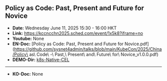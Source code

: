 
## Policy as Code: Past, Present and Future for Novice
- **Date:** Wednesday June 11, 2025 15:30 - 16:00 HKT
- **Link:** https://kccncchn2025.sched.com/event/1x5k8?iframe=no
- **Youtube:** None 
- **EN-Doc:** [Policy as Code: Past, Present and Future for Novice.pdf](https://github.com/sysnet4admin/talks/blob/main/KubeCon/2025/China/Policy\ as\ Code\ -\ Past,\ Present\ and\ Future\ for\ Novice_v1.0.0.pdf) 
- **DEMO-Dir:** [k8s-Native-CEL](DEMO)
---
- **KO-Doc:** None 

